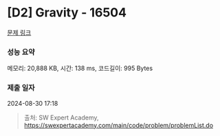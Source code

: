 # [D2] Gravity - 16504 

[문제 링크](https://swexpertacademy.com/main/code/problem/problemDetail.do?contestProbId=AYZOEkza5qMDFARc) 

### 성능 요약

메모리: 20,888 KB, 시간: 138 ms, 코드길이: 995 Bytes

### 제출 일자

2024-08-30 17:18



> 출처: SW Expert Academy, https://swexpertacademy.com/main/code/problem/problemList.do